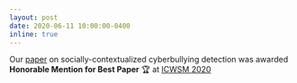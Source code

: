```yaml
---
layout: post
date: 2020-06-11 10:00:00-0400
inline: true
---
```


Our [paper](https://www.aaai.org/ojs/index.php/ICWSM/article/view/7345/7199) on socially-contextualized cyberbullying detection was awarded **Honorable Mention for Best Paper** :trophy: at [ICWSM 2020](https://www.icwsm.org/2020/index.html)
